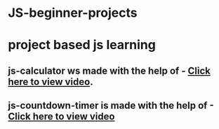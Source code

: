 # JS-beginner-projects
# project based js learning
## js-calculator ws made with the help of - [Click here to view video](https://www.youtube.com/watch?v=cGgLHJGyS34&t=1s).
## js-countdown-timer is made with the help of -[Click here to view video](https://www.youtube.com/watch?v=PIiMSMz7KzM&t=996s)
